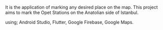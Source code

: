 It is the application of marking any desired place on the map. This project aims to mark the Opet Stations on the Anatolian side of Istanbul. 
 
 using; Android Studio, Flutter, Google Firebase, Google Maps. 

